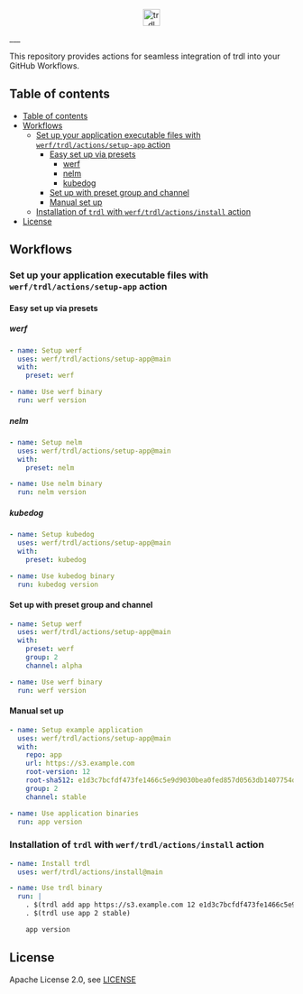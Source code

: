 <p align="center">
  <img src="https://trdl.dev/images/logo.svg" alt="trdl" style="max-height:100%;" height="30">
</p>
___

This repository provides actions for seamless integration of trdl into your GitHub Workflows.

## Table of contents

- [Table of contents](#table-of-contents)
- [Workflows](#workflows)
  - [Set up your application executable files with `werf/trdl/actions/setup-app` action](#set-up-your-application-executable-files-with-werftrdlactionssetup-app-action)
    - [Easy set up via presets](#easy-set-up-via-presets)
      - [werf](#werf)
      - [nelm](#nelm)
      - [kubedog](#kubedog)
    - [Set up with preset group and channel](#set-up-with-preset-group-and-channel)
    - [Manual set up](#manual-set-up)
  - [Installation of `trdl` with `werf/trdl/actions/install` action](#installation-of-trdl-with-werftrdlactionsinstall-action)
- [License](#license)

## Workflows

### Set up your application executable files with `werf/trdl/actions/setup-app` action

#### Easy set up via presets

##### werf

```yaml
- name: Setup werf
  uses: werf/trdl/actions/setup-app@main
  with:
    preset: werf

- name: Use werf binary
  run: werf version
```

##### nelm

```yaml
- name: Setup nelm
  uses: werf/trdl/actions/setup-app@main
  with:
    preset: nelm

- name: Use nelm binary
  run: nelm version
```

##### kubedog

```yaml
- name: Setup kubedog
  uses: werf/trdl/actions/setup-app@main
  with:
    preset: kubedog

- name: Use kubedog binary
  run: kubedog version
```

#### Set up with preset group and channel

```yaml
- name: Setup werf
  uses: werf/trdl/actions/setup-app@main
  with:
    preset: werf
    group: 2
    channel: alpha

- name: Use werf binary
  run: werf version
```

#### Manual set up

```yaml
- name: Setup example application
  uses: werf/trdl/actions/setup-app@main
  with:
    repo: app
    url: https://s3.example.com
    root-version: 12
    root-sha512: e1d3c7bcfdf473fe1466c5e9d9030bea0fed857d0563db1407754d2795256e4d063b099156807346cdcdc21d747326cc43f96fa2cacda5f1c67c8349fe09894d
    group: 2
    channel: stable

- name: Use application binaries
  run: app version
```

### Installation of `trdl` with `werf/trdl/actions/install` action

```yaml
- name: Install trdl
  uses: werf/trdl/actions/install@main

- name: Use trdl binary
  run: |
    . $(trdl add app https://s3.example.com 12 e1d3c7bcfdf473fe1466c5e9d9030bea0fed857d0563db1407754d2795256e4d063b099156807346cdcdc21d747326cc43f96fa2cacda5f1c67c8349fe09894d)
    . $(trdl use app 2 stable)

    app version
```

## License

Apache License 2.0, see [LICENSE](LICENSE)
